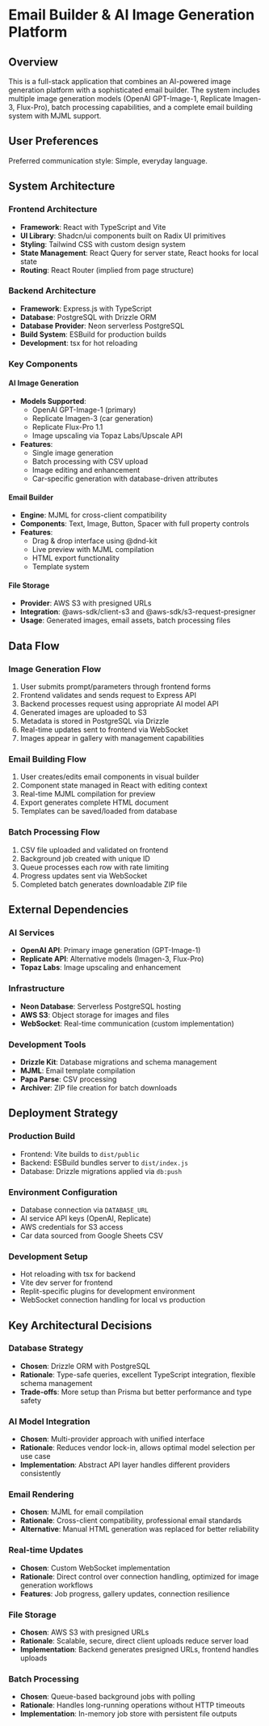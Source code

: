 # Email Builder & AI Image Generation Platform

## Overview

This is a full-stack application that combines an AI-powered image generation platform with a sophisticated email builder. The system includes multiple image generation models (OpenAI GPT-Image-1, Replicate Imagen-3, Flux-Pro), batch processing capabilities, and a complete email building system with MJML support.

## User Preferences

Preferred communication style: Simple, everyday language.

## System Architecture

### Frontend Architecture
- **Framework**: React with TypeScript and Vite
- **UI Library**: Shadcn/ui components built on Radix UI primitives
- **Styling**: Tailwind CSS with custom design system
- **State Management**: React Query for server state, React hooks for local state
- **Routing**: React Router (implied from page structure)

### Backend Architecture
- **Framework**: Express.js with TypeScript
- **Database**: PostgreSQL with Drizzle ORM
- **Database Provider**: Neon serverless PostgreSQL
- **Build System**: ESBuild for production builds
- **Development**: tsx for hot reloading

### Key Components

#### AI Image Generation
- **Models Supported**:
  - OpenAI GPT-Image-1 (primary)
  - Replicate Imagen-3 (car generation)
  - Replicate Flux-Pro 1.1
  - Image upscaling via Topaz Labs/Upscale API
- **Features**:
  - Single image generation
  - Batch processing with CSV upload
  - Image editing and enhancement
  - Car-specific generation with database-driven attributes

#### Email Builder
- **Engine**: MJML for cross-client compatibility
- **Components**: Text, Image, Button, Spacer with full property controls
- **Features**:
  - Drag & drop interface using @dnd-kit
  - Live preview with MJML compilation
  - HTML export functionality
  - Template system

#### File Storage
- **Provider**: AWS S3 with presigned URLs
- **Integration**: @aws-sdk/client-s3 and @aws-sdk/s3-request-presigner
- **Usage**: Generated images, email assets, batch processing files

## Data Flow

### Image Generation Flow
1. User submits prompt/parameters through frontend forms
2. Frontend validates and sends request to Express API
3. Backend processes request using appropriate AI model API
4. Generated images are uploaded to S3
5. Metadata is stored in PostgreSQL via Drizzle
6. Real-time updates sent to frontend via WebSocket
7. Images appear in gallery with management capabilities

### Email Building Flow
1. User creates/edits email components in visual builder
2. Component state managed in React with editing context
3. Real-time MJML compilation for preview
4. Export generates complete HTML document
5. Templates can be saved/loaded from database

### Batch Processing Flow
1. CSV file uploaded and validated on frontend
2. Background job created with unique ID
3. Queue processes each row with rate limiting
4. Progress updates sent via WebSocket
5. Completed batch generates downloadable ZIP file

## External Dependencies

### AI Services
- **OpenAI API**: Primary image generation (GPT-Image-1)
- **Replicate API**: Alternative models (Imagen-3, Flux-Pro)
- **Topaz Labs**: Image upscaling and enhancement

### Infrastructure
- **Neon Database**: Serverless PostgreSQL hosting
- **AWS S3**: Object storage for images and files
- **WebSocket**: Real-time communication (custom implementation)

### Development Tools
- **Drizzle Kit**: Database migrations and schema management
- **MJML**: Email template compilation
- **Papa Parse**: CSV processing
- **Archiver**: ZIP file creation for batch downloads

## Deployment Strategy

### Production Build
- Frontend: Vite builds to `dist/public`
- Backend: ESBuild bundles server to `dist/index.js`
- Database: Drizzle migrations applied via `db:push`

### Environment Configuration
- Database connection via `DATABASE_URL`
- AI service API keys (OpenAI, Replicate)
- AWS credentials for S3 access
- Car data sourced from Google Sheets CSV

### Development Setup
- Hot reloading with tsx for backend
- Vite dev server for frontend
- Replit-specific plugins for development environment
- WebSocket connection handling for local vs production

## Key Architectural Decisions

### Database Strategy
- **Chosen**: Drizzle ORM with PostgreSQL
- **Rationale**: Type-safe queries, excellent TypeScript integration, flexible schema management
- **Trade-offs**: More setup than Prisma but better performance and type safety

### AI Model Integration
- **Chosen**: Multi-provider approach with unified interface
- **Rationale**: Reduces vendor lock-in, allows optimal model selection per use case
- **Implementation**: Abstract API layer handles different providers consistently

### Email Rendering
- **Chosen**: MJML for email compilation
- **Rationale**: Cross-client compatibility, professional email standards
- **Alternative**: Manual HTML generation was replaced for better reliability

### Real-time Updates
- **Chosen**: Custom WebSocket implementation
- **Rationale**: Direct control over connection handling, optimized for image generation workflows
- **Features**: Job progress, gallery updates, connection resilience

### File Storage
- **Chosen**: AWS S3 with presigned URLs
- **Rationale**: Scalable, secure, direct client uploads reduce server load
- **Implementation**: Backend generates presigned URLs, frontend handles uploads

### Batch Processing
- **Chosen**: Queue-based background jobs with polling
- **Rationale**: Handles long-running operations without HTTP timeouts
- **Implementation**: In-memory job store with persistent file outputs
